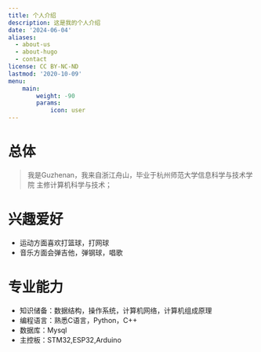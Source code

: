 ```yaml
---
title: 个人介绍
description: 这是我的个人介绍
date: '2024-06-04'
aliases:
  - about-us
  - about-hugo
  - contact
license: CC BY-NC-ND
lastmod: '2020-10-09'
menu:
    main: 
        weight: -90
        params:
            icon: user
---
```


# 总体
> 我是Guzhenan，我来自浙江舟山，毕业于杭州师范大学信息科学与技术学院 主修计算机科学与技术；
# 兴趣爱好
* 运动方面喜欢打篮球，打网球
* 音乐方面会弹吉他，弹钢球，唱歌
# 专业能力
* 知识储备：数据结构，操作系统，计算机网络，计算机组成原理
* 编程语言：熟悉C语言，Python，C++
* 数据库：Mysql
* 主控板：STM32,ESP32,Arduino

